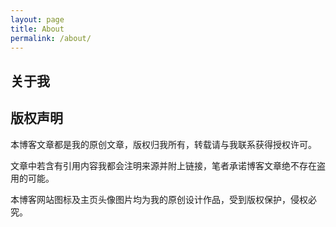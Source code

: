 ```yaml
---
layout: page
title: About
permalink: /about/
---
```


## 关于我



## 版权声明

本博客文章都是我的原创文章，版权归我所有，转载请与我联系获得授权许可。

文章中若含有引用内容我都会注明来源并附上链接，笔者承诺博客文章绝不存在盗用的可能。

本博客网站图标及主页头像图片均为我的原创设计作品，受到版权保护，侵权必究。
